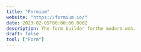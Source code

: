 ```yaml
---
title: "Formium"
website: "https://formium.io/"
date: 2023-02-05T00:00:00.000Z
description: The form builder forthe modern web.
draft: false
tool: ["Form"]
---
```

